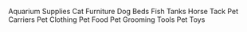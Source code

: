 Aquarium Supplies
Cat Furniture
Dog Beds
Fish Tanks
Horse Tack
Pet Carriers
Pet Clothing
Pet Food
Pet Grooming Tools
Pet Toys
